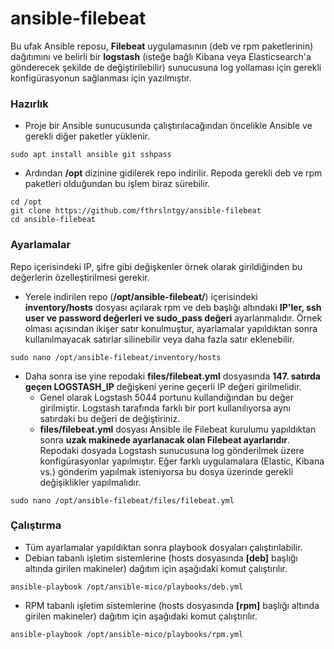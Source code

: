 # ansible-filebeat

Bu ufak Ansible reposu, **Filebeat** uygulamasının (deb ve rpm paketlerinin) dağıtımını ve belirli bir **logstash** (isteğe bağlı Kibana veya Elasticsearch'a gönderecek şekilde de değiştirilebilir) sunucusuna log yollaması için gerekli konfigürasyonun sağlanması için yazılmıştır.



### Hazırlık

- Proje bir Ansible sunucusunda çalıştırılacağından öncelikle Ansible ve gerekli diğer paketler yüklenir.

```
sudo apt install ansible git sshpass
```

- Ardından **/opt** dizinine gidilerek repo indirilir. Repoda gerekli deb ve rpm paketleri olduğundan bu işlem biraz sürebilir.

```
cd /opt
git clone https://github.com/fthrslntgy/ansible-filebeat
cd ansible-filebeat
```



### Ayarlamalar

Repo içerisindeki IP, şifre gibi değişkenler örnek olarak girildiğinden bu değerlerin özelleştirilmesi gerekir.

- Yerele indirilen repo (**/opt/ansible-filebeat/**) içerisindeki **inventory/hosts** dosyası açılarak rpm ve deb başlığı altındaki **IP'ler, ssh user ve password değerleri ve sudo_pass değeri** ayarlanmalıdır. Örnek olması açısından ikişer satır konulmuştur, ayarlamalar yapıldıktan sonra kullanılmayacak satırlar silinebilir veya daha fazla satır eklenebilir.

```
sudo nano /opt/ansible-filebeat/inventory/hosts
```

- Daha sonra ise yine repodaki **files/filebeat.yml** dosyasında **147. satırda geçen LOGSTASH_IP** değişkeni yerine geçerli IP değeri girilmelidir.
  - Genel olarak Logstash 5044 portunu kullandığından bu değer girilmiştir. Logstash tarafında farklı bir port kullanılıyorsa aynı satırdaki bu değeri de değiştiriniz.
  - **files/filebeat.yml** dosyası Ansible ile Filebeat kurulumu yapıldıktan sonra **uzak makinede ayarlanacak olan Filebeat ayarlarıdır**. Repodaki dosyada Logstash sunucusuna log gönderilmek üzere konfigürasyonlar yapılmıştır. Eğer farklı uygulamalara (Elastic, Kibana vs.) gönderim yapılmak isteniyorsa bu dosya üzerinde gerekli değişiklikler yapılmalıdır.

```
sudo nano /opt/ansible-filebeat/files/filebeat.yml
```



### Çalıştırma

- Tüm ayarlamalar yapıldıktan sonra playbook dosyaları çalıştırılabilir. 
- Debian tabanlı işletim sistemlerine (hosts dosyasında **[deb]** başlığı altında girilen makineler) dağıtım için aşağıdaki komut çalıştırılır.

```
ansible-playbook /opt/ansible-mico/playbooks/deb.yml
```

- RPM tabanlı işletim sistemlerine (hosts dosyasında **[rpm]** başlığı altında girilen makineler) dağıtım için aşağıdaki komut çalıştırılır.

```
ansible-playbook /opt/ansible-mico/playbooks/rpm.yml
```




